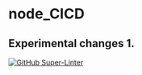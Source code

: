 # node_CICD
## Experimental changes 1.

[![GitHub Super-Linter](https://github.com/golden-black/node_CICD/workflows/Lint%20Code%20Base/badge.svg)](https://github.com/marketplace/actions/super-linter)
